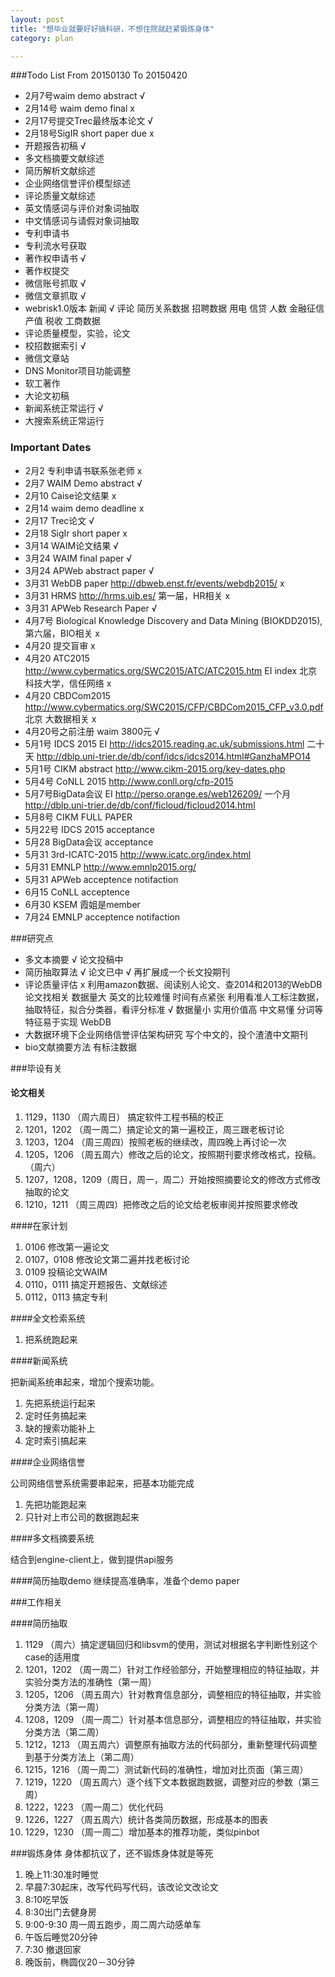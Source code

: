 ```yaml
---
layout: post
title: "想毕业就要好好搞科研，不想住院就赶紧锻炼身体"
category: plan

---
```

###Todo List From 20150130 To 20150420

* 2月7号waim demo abstract  √
* 2月14号 waim demo final x
* 2月17号提交Trec最终版本论文 √
* 2月18号SigIR short paper due x
* 开题报告初稿  √
* 多文档摘要文献综述
* 简历解析文献综述
* 企业网络信誉评价模型综述
* 评论质量文献综述
* 英文情感词与评价对象词抽取
* 中文情感词与请假对象词抽取
* 专利申请书
* 专利流水号获取
* 著作权申请书 √
* 著作权提交
* 微信账号抓取 √
* 微信文章抓取 √
* webrisk1.0版本 
  新闻 √
  评论
  简历关系数据
  招聘数据
  用电
  信贷
  人数
  金融征信
  产值
  税收
  工商数据
* 评论质量模型，实验，论文
* 校招数据索引 √
* 微信文章站
* DNS Monitor项目功能调整
* 软工著作
* 大论文初稿
* 新闻系统正常运行 √
* 大搜索系统正常运行


### Important Dates
* 2月2 专利申请书联系张老师 x
* 2月7 WAIM Demo abstract √
* 2月10 Caise论文结果 x
* 2月14 waim demo deadline x
* 2月17 Trec论文 √
* 2月18 SigIr short paper x
* 3月14 WAIM论文结果 √
* 3月24 WAIM final paper √
* 3月24 APWeb abstract paper √
* 3月31 WebDB paper http://dbweb.enst.fr/events/webdb2015/ x
* 3月31 HRMS http://hrms.uib.es/ 第一届，HR相关 x
* 3月31 APWeb Research Paper √
* 4月7号 Biological Knowledge Discovery and Data Mining (BIOKDD2015),第六届，BIO相关 x
* 4月20 提交盲审 x
* 4月20 ATC2015 http://www.cybermatics.org/SWC2015/ATC/ATC2015.htm EI index 北京科技大学，信任网络 x
* 4月20 CBDCom2015 http://www.cybermatics.org/SWC2015/CFP/CBDCom2015_CFP_v3.0.pdf 北京 大数据相关 x
* 4月20号之前注册 waim 3800元 √
* 5月1号 IDCS 2015 EI http://idcs2015.reading.ac.uk/submissions.html 二十天
http://dblp.uni-trier.de/db/conf/idcs/idcs2014.html#GanzhaMPO14
* 5月1号 CIKM abstract http://www.cikm-2015.org/key-dates.php
* 5月4号 CoNLL 2015 http://www.conll.org/cfp-2015
* 5月7号BigData会议 EI http://perso.orange.es/web126209/ 一个月
http://dblp.uni-trier.de/db/conf/ficloud/ficloud2014.html
* 5月8号 CIKM FULL PAPER
* 5月22号 IDCS 2015 acceptance
* 5月28 BigData会议 acceptance
* 5月31 3rd-ICATC-2015 http://www.icatc.org/index.html
* 5月31 EMNLP http://www.emnlp2015.org/
* 5月31 APWeb acceptence notifaction
* 6月15 CoNLL acceptence
* 6月30 KSEM 霞姐是member
* 7月24 EMNLP acceptence notifaction

###研究点

* 多文本摘要 √
  论文投稿中
* 简历抽取算法 √
  论文已中 √
  再扩展成一个长文投期刊
* 评论质量评估 x
  利用amazon数据、阅读别人论文、查2014和2013的WebDB论文找相关
    数据量大
    英文的比较难懂
    时间有点紧张
  利用看准人工标注数据，抽取特征，拟合分类器，看评分标准  √
    数据量小
    实用价值高
    中文易懂
    分词等特征易于实现
    WebDB
* 大数据环境下企业网络信誉评估架构研究
  写个中文的，投个渣渣中文期刊
* bio文献摘要方法
  有标注数据

###毕设有关

#### 论文相关

1. 1129，1130 （周六周日） 搞定软件工程书稿的校正
2. 1201，1202 （周一周二）搞定论文的第一遍校正，周三跟老板讨论
3. 1203，1204 （周三周四）按照老板的继续改，周四晚上再讨论一次
4. 1205，1206 （周五周六）修改之后的论文，按照期刊要求修改格式，投稿。（周六）
5. 1207，1208，1209（周日，周一，周二）开始按照摘要论文的修改方式修改抽取的论文
6. 1210，1211 （周三周四）把修改之后的论文给老板审阅并按照要求修改

####在家计划

1. 0106 修改第一遍论文
2. 0107，0108 修改论文第二遍并找老板讨论
3. 0109 投稿论文WAIM
4. 0110，0111 搞定开题报告、文献综述
5. 0112，0113 搞定专利

####全文检索系统

1. 把系统跑起来

####新闻系统

把新闻系统串起来，增加个搜索功能。

1. 先把系统运行起来
2. 定时任务搞起来
3. 缺的搜索功能补上
4. 定时索引搞起来


####企业网络信誉

公司网络信誉系统需要串起来，把基本功能完成

1. 先把功能跑起来
2. 只针对上市公司的数据跑起来

####多文档摘要系统

结合到engine-client上，做到提供api服务


####简历抽取demo
继续提高准确率，准备个demo paper



###工作相关

####简历抽取

1. 1129 （周六）搞定逻辑回归和libsvm的使用，测试对根据名字判断性别这个case的适用度
2. 1201，1202 （周一周二）针对工作经验部分，开始整理相应的特征抽取，并实验分类方法的准确性（第一周）
3. 1205，1206 （周五周六）针对教育信息部分，调整相应的特征抽取，并实验分类方法（第一周）
4. 1208，1209 （周一周二）针对基本信息部分，调整相应的特征抽取，并实验分类方法（第二周）
5. 1212，1213 （周五周六）调整原有抽取方法的代码部分，重新整理代码调整到基于分类方法上（第二周）
6. 1215，1216 （周一周二）测试新代码的准确性，增加对比页面（第三周）
7. 1219，1220 （周五周六）逐个线下文本数据跑数据，调整对应的参数（第三周）
8. 1222，1223 （周一周二）优化代码
9. 1226，1227 （周五周六）统计各类简历数据，形成基本的图表
10. 1229，1230 （周一周二）增加基本的推荐功能，类似pinbot




###锻炼身体
身体都抗议了，还不锻炼身体就是等死

1. 晚上11:30准时睡觉
2. 早晨7:30起床，改写代码写代码，该改论文改论文
3. 8:10吃早饭
4. 8:30出门去健身房
5. 9:00-9:30 周一周五跑步，周二周六动感单车
6. 午饭后睡觉20分钟
7. 7:30 撤退回家
8. 晚饭前，椭圆仪20－30分钟
